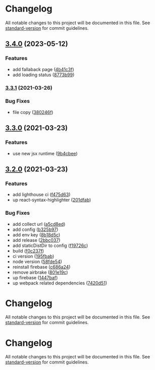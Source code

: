 # Changelog

All notable changes to this project will be documented in this file. See [standard-version](https://github.com/conventional-changelog/standard-version) for commit guidelines.

## [3.4.0](https://github.com/pure-js/quiz-react-app/compare/v3.3.1...v3.4.0) (2023-05-12)


### Features

* add fallaback page ([4b41c3f](https://github.com/pure-js/quiz-react-app/commit/4b41c3fecc4c3e817ea299c4762d78914a058847))
* add loading status ([8773b99](https://github.com/pure-js/quiz-react-app/commit/8773b99d38ff5ccdd179b063a003afbef12bbc4d))

### [3.3.1](https://www.github.com/js-quiz/code-quiz-react/compare/v3.3.0...v3.3.1) (2021-03-26)


### Bug Fixes

* file copy ([380246f](https://www.github.com/js-quiz/code-quiz-react/commit/380246f00660187afade569ac9803b1a277454ed))

## [3.3.0](https://github.com/js-quiz/code-quiz-react/compare/v3.2.0...v3.3.0) (2021-03-23)


### Features

* use new jsx runtime ([9b4cbee](https://github.com/js-quiz/code-quiz-react/commit/9b4cbeee59b76eab69725adca314cb482c3a9341))

## [3.2.0](https://github.com/js-quiz/code-quiz-react/compare/v3.1.2...v3.2.0) (2021-03-23)


### Features

* add lighthouse ci ([f475d63](https://github.com/js-quiz/code-quiz-react/commit/f475d63a9c86648f9cad2934d50339807da06539))
* up react-syntax-highlighter ([201dfab](https://github.com/js-quiz/code-quiz-react/commit/201dfab67ebb61a2894fe51c6518ef14ac3fa441))


### Bug Fixes

* add collect url ([a5cd8ed](https://github.com/js-quiz/code-quiz-react/commit/a5cd8eddaa2662dbbc786c3aa3147188247edb83))
* add config ([b325b97](https://github.com/js-quiz/code-quiz-react/commit/b325b97ca091f8ad4ea8e0fc94151b8b81a5bb00))
* add env key ([8b18d5c](https://github.com/js-quiz/code-quiz-react/commit/8b18d5c68e017b58b3041703737b19f949640d4f))
* add release ([2bbc037](https://github.com/js-quiz/code-quiz-react/commit/2bbc0376f60a704b116a128e8d8528998c7a682c))
* add staticDistDir to config ([f19726c](https://github.com/js-quiz/code-quiz-react/commit/f19726c2696d21c8cb648dbb0f20c212c72cb2c6))
* build ([f0c237f](https://github.com/js-quiz/code-quiz-react/commit/f0c237fef3ee3ad12772ed8f4eff76fec4a6b73d))
* ci version ([195fbab](https://github.com/js-quiz/code-quiz-react/commit/195fbabd53af158d626e9fe475db650df53c9dca))
* node version ([58fde54](https://github.com/js-quiz/code-quiz-react/commit/58fde549db02114762fa90b48ef9a91cc0de92b2))
* reinstall firebase ([c686a24](https://github.com/js-quiz/code-quiz-react/commit/c686a2441f89b1b62457e642766e0f891451ce21))
* remove airbrake ([801e19c](https://github.com/js-quiz/code-quiz-react/commit/801e19c6325bfc7b9440953743435235abd54f01))
* up firebase ([1447baf](https://github.com/js-quiz/code-quiz-react/commit/1447baf9ab4d06c693500c91f494c80aa9113017))
* up webpack related dependencies ([7420d51](https://github.com/js-quiz/code-quiz-react/commit/7420d510e44b7aac4f58b352c37129ed942369c4))

# Changelog

All notable changes to this project will be documented in this file. See [standard-version](https://github.com/conventional-changelog/standard-version) for commit guidelines.

# Changelog

All notable changes to this project will be documented in this file. See [standard-version](https://github.com/conventional-changelog/standard-version) for commit guidelines.
